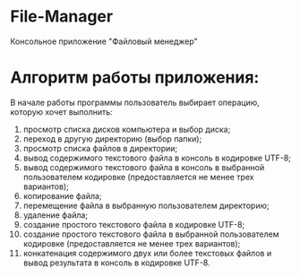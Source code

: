 # File-Manager
Консольное приложение "Файловый менеджер"

# Алгоритм работы приложения:
В начале работы программы пользователь выбирает операцию, которую
хочет выполнить:
1. просмотр списка дисков компьютера и выбор диска;
2. переход в другую директорию (выбор папки);
3. просмотр списка файлов в директории;
4. вывод содержимого текстового файла в консоль в кодировке UTF-8;
5. вывод содержимого текстового файла в консоль в выбранной
пользователем кодировке (предоставляется не менее трех вариантов);
6. копирование файла;
7. перемещение файла в выбранную пользователем директорию;
8. удаление файла;
9. создание простого текстового файла в кодировке UTF-8;
10. создание простого текстового файла в выбранной пользователем
кодировке (предоставляется не менее трех вариантов);
11. конкатенация содержимого двух или более текстовых файлов и вывод
результата в консоль в кодировке UTF-8.
